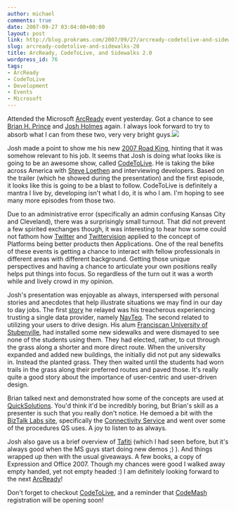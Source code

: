 ```yaml
---
author: michael
comments: true
date: 2007-09-27 03:04:00+00:00
layout: post
link: http://blog.prokrams.com/2007/09/27/arcready-codetolive-and-sidewalks-20/
slug: arcready-codetolive-and-sidewalks-20
title: ArcReady, CodeToLive, and Sidewalks 2.0
wordpress_id: 76
tags:
- ArcReady
- CodeToLive
- Development
- Events
- Microsoft
---
```


Attended the Microsoft [ArcReady](http://www.arcready.com/) event yesterday.  Got a chance to see [Brian H. Prince](http://brianhprince.blogspot.com/) and [Josh Holmes](http://www.joshholmes.com/Default.aspx) again.  I always look forward to try to absorb what I can from these two, very very bright guys.![](http://geekswithblogs.net/images/geekswithblogs_net/TheSenator/WindowsLiveWriter/CodeToLiveisborn_B3E1/CodeToLive_black_email_2.jpg)

Josh made a point to show me his new [2007 Road King](http://www.harley-davidson.com/PR/MOT/2007/07_specs_print.asp?locale=en_US&bmLocale=en_US&dwp=&market=US&family=to&model=flhr&modelsection=specs&measureCheck=English&specTable=showall), hinting that it was somehow relevant to his job.  It seems that Josh is doing what looks like is going to be an awesome show, called [CodeToLive](http://www.codetolive.net/). He is taking the bike across America with [Steve Loethen](http://www.geekswithblogs.net/thesenator) and interviewing developers.  Based on the trailer (which he showed during the presentation) and the first episode, it looks like this is going to be a blast to follow. CodeToLive is definitely a mantra I live by, developing isn't what I do, it is who I am.  I'm hoping to see many more episodes from those two.

Due to an administrative error (specifically an admin confusing Kansas City and Cleveland), there was a surprisingly small turnout.  That did not prevent a few spirited exchanges though, it was interesting to hear how some could not fathom how [Twitter](http://twitter.com/) and [Twittervision](http://www.twittervision.com/) applied to the concept of Platforms being better products then Applications.  One of the real benefits of these events is getting a chance to interact with fellow professionals in different areas with different background.  Getting those unique perspectives and having a chance to articulate your own positions really helps put things into focus.  So regardless of the turn out it was a worth while and lively crowd in my opinion.

Josh's presentation was enjoyable as always, interspersed with personal stories and anecdotes that help illustrate situations we may find in our day to day jobs.  The first [story](http://www.joshholmes.com/2007/08/14/AdventuresWithMappingAndOffroadFun.aspx) he relayed was his treacherous experiencing trusting a single data provider, namely [NavTeq](http://www.navteq.com/).  The second related to utilizing your users to drive design.  His alum [Franciscan University of Stubenville](http://www.franciscan.edu/home2/Content/main.aspx), had installed some new sidewalks and were dismayed to see none of the students using them.  They had elected, rather, to cut through the grass along a shorter and more direct route.  When the university expanded and added new buildings, the initially did not put any sidewalks in.  Instead the planted grass.  They then waited until the students had worn trails in the grass along their preferred routes and paved those.  It's really quite a good story about the importance of user-centric and user-driven design. 

Brian talked next and demonstrated how some of the concepts are used at [QuickSolutions](http://www.quicksolutions.com/).  You'd think it'd be incredibly boring, but Brian's skill as a presenter is such that you really don't notice.  He demoed a bit with the [BizTalk Labs site](http://labs.biztalk.net/), specifically the [Connectivity Service](http://labs.biztalk.net/Connectivity.aspx) and went over some of the procedures QS uses.  A joy to listen to as always.

Josh also gave us a brief overview of [Tafiti](http://www.tafiti.com/) (which I had seen before, but it's always good when the MS guys start doing new demos ;) ).  And things wrapped up then with the usual giveaways.  A few books, a copy of Expression and Office 2007.  Though my chances were good I walked away empty handed, yet not empty headed :) I am definitely looking forward to the next [ArcReady](http://www.arcready.com)!

Don't forget to checkout [CodeToLive](http://www.codetolive.net), and a reminder that [CodeMash ](http://www.codemash.org/)registration will be opening soon!
